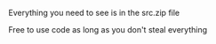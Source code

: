 Everything you need to see is in the src.zip file

Free to use code as long as you don't steal everything
